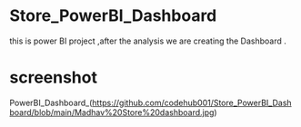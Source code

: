 # Store_PowerBI_Dashboard
this is power BI project ,after the analysis we are creating the Dashboard .

# screenshot
PowerBI_Dashboard_(https://github.com/codehub001/Store_PowerBI_Dashboard/blob/main/Madhav%20Store%20dashboard.jpg)
